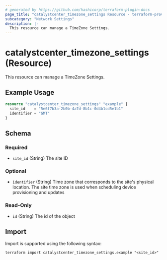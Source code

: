 ```yaml
---
# generated by https://github.com/hashicorp/terraform-plugin-docs
page_title: "catalystcenter_timezone_settings Resource - terraform-provider-catalystcenter"
subcategory: "Network Settings"
description: |-
  This resource can manage a TimeZone Settings.
---
```


# catalystcenter_timezone_settings (Resource)

This resource can manage a TimeZone Settings.

## Example Usage

```terraform
resource "catalystcenter_timezone_settings" "example" {
  site_id    = "5e6f7b3a-2b0b-4a7d-8b1c-0d4b1cd5e1b1"
  identifier = "GMT"
}
```

<!-- schema generated by tfplugindocs -->
## Schema

### Required

- `site_id` (String) The site ID

### Optional

- `identifier` (String) Time zone that corresponds to the site's physical location. The site time zone is used when scheduling device provisioning and updates

### Read-Only

- `id` (String) The id of the object

## Import

Import is supported using the following syntax:

```shell
terraform import catalystcenter_timezone_settings.example "<site_id>"
```
